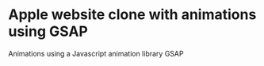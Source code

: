 # Apple website clone with animations using GSAP

Animations using a Javascript animation library GSAP
